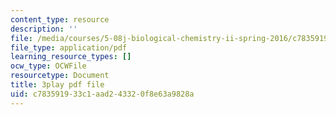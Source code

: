 ```yaml
---
content_type: resource
description: ''
file: /media/courses/5-08j-biological-chemistry-ii-spring-2016/c783591933c1aad243320f8e63a9828a_60m8qBOD_nM.pdf
file_type: application/pdf
learning_resource_types: []
ocw_type: OCWFile
resourcetype: Document
title: 3play pdf file
uid: c7835919-33c1-aad2-4332-0f8e63a9828a
---
```

